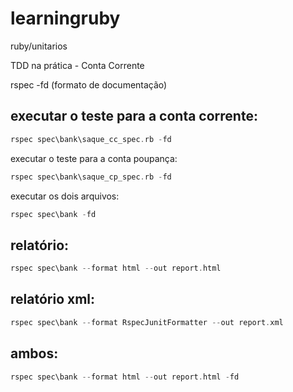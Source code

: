 # learningruby

ruby/unitarios 

TDD na prática - Conta Corrente

rspec -fd (formato de documentação)

## executar o teste para a conta corrente:

```go
rspec spec\bank\saque_cc_spec.rb -fd
```

executar o teste para a conta poupança:

```go
rspec spec\bank\saque_cp_spec.rb -fd
```

executar os dois arquivos:

```go
rspec spec\bank -fd
```

## relatório:

```go
rspec spec\bank --format html --out report.html
```

## relatório xml:

```go
rspec spec\bank --format RspecJunitFormatter --out report.xml
```

## ambos:

```go
rspec spec\bank --format html --out report.html -fd
```